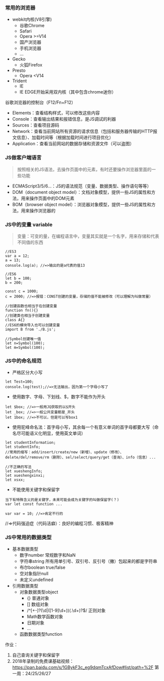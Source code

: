 ### 常用的浏览器
- webkit内核(V8引擎)
	+ 谷歌Chrome
	+ Safari
	+ Opera >=V14
	+ 国产浏览器
	+ 手机浏览器
	+ ...
- Gecko
	+ 火狐Firefox
- Presto
	+ Opera <V14
- Trident
	+ IE
	+ IE EDGE开始采用双内核（其中包含chrome迷你）

谷歌浏览器的控制台（F12/Fn+F12）
- Elements：查看结构样式，可以修改这些内容
- Console：查看输出结果和报错信息，是JS调试的利器
- Sources：查看项目源码
- Network：查看当前网站所有资源的请求信息（包括和服务器传输的HTTP报文信息）、加载时间等（根据加载时间进行项目优化）
- Application：查看当前网站的数据存储和资源文件（可以盗图）

### JS做客户端语言
> 按照相关的JS语法，去操作页面中的元素，有时还要操作浏览器里面的一些功能
- ECMAScript3/5/6...：JS的语法规范（变量、数据类型、操作语句等等）
- DOM（document object model）：文档对象模型，提供一些JS的属性和方法，用来操作页面中的DOM元素
- BOM（browser object model）：浏览器对象模型，提供一些JS的属性和方法，用来操作浏览器的

### JS中的变量 variable
> 变量：可变的量，在编程语言中，变量其实就是一个名字，用来存储和代表不同值的东西

```
//ES3
var a = 12;
a = 13;
console.log(a); //=>输出的是a代表的值13

//ES6
let b = 100;
b = 200;

const c = 1000;
c = 2000; //=>报错：CONST创建的变量，存储的值不能被修改（可以理解为叫做常量）

//创建函数也相当于在创建变量
function fn(){}
//创建类也相当于创建变量
class A{}
//ES6的模块导入也可以创建变量
import B from './B.js';

//Symbol创建唯一值
let n=Symbol(100);
let m=Symbol(100);
```

### JS中的命名规范
- 严格区分大小写
```
let Test=100;
console.log(test);//=>无法输出，因为第一个字母小写了
```
- 使用数字、字母、下划线、$，数字不能作为开头
```
let $box; //=>一般用JQ获取的以$开头
let _box; //=>一般公共变量都是_开头
let 1box; //=>不可以，但是可以写box1
```
- 使用驼峰命名法：首字母小写，其余每一个有意义单词的首字母都要大写（命名尽可能语义化明显，使用英文单词）
```
let studentInformation;
let studentInfo;
//常用的缩写：add/insert/create/new（新增）、update（修改）、delete/del/remove/rm（删除）、sel/select/query/get（查询）、info（信息）...

//不正确的写法
let xueshengInfo;
let xueshengxinxi;
let xsxx;
```
- 不能使用关键字和保留字
```
当下有特殊含义的是关键字，未来可能会成为关键字的叫做保留字(？)
var let const function ...

var var = 10; //=>肯定不行的
```
//=>代码强迫症（代码洁癖）：良好的编程习惯、极客精神

### JS中常用的数据类型
- 基本数据类型
	+ 数字number
		常规数字和NaN
	+ 字符串string
		所有用单引号、双引号、反引号（撇）包起来的都是字符串
	+ 布尔boolean
		true/false
	+ 空对象指针null
	+ 未定义undefined
- 引用数据类型
	+ 对象数据类型object
		+ {} 普通对象
		+ [] 数组对象
		+ /^[+-]?(\d|([1-9]\d+))(\.\d+)?$/ 正则对象
		+ Math数学函数对象
		+ 日期对象
		+ ...
	+ 函数数据类型function

作业：
1. 自己查询关键字和保留字
2. 2018年录制的免费课基础视频：https://pan.baidu.com/s/1GBykF3c_eg9dqmTcxAfDow#list/path=%2F
   第一周：24/25/26/27





